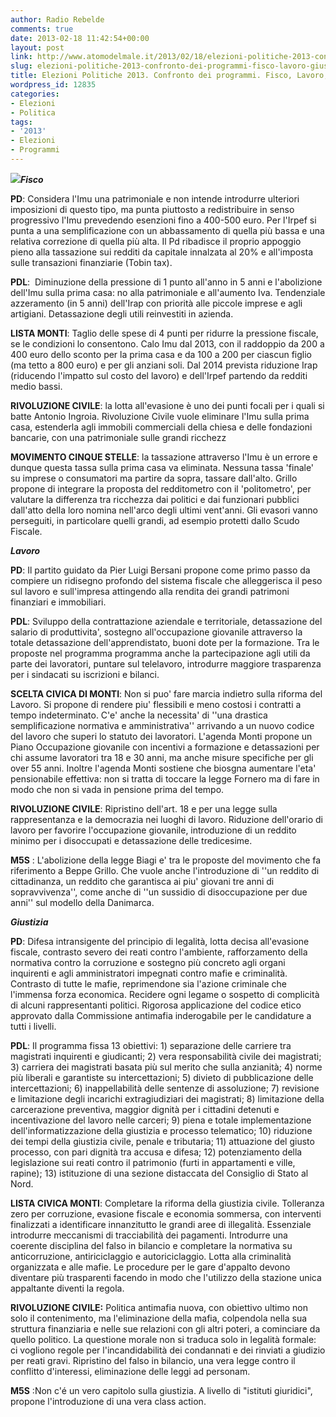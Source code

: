 ```yaml
---
author: Radio Rebelde
comments: true
date: 2013-02-18 11:42:54+00:00
layout: post
link: http://www.atomodelmale.it/2013/02/18/elezioni-politiche-2013-confronto-dei-programmi-fisco-lavoro-giustizia/
slug: elezioni-politiche-2013-confronto-dei-programmi-fisco-lavoro-giustizia
title: Elezioni Politiche 2013. Confronto dei programmi. Fisco, Lavoro, Giustizia.
wordpress_id: 12835
categories:
- Elezioni
- Politica
tags:
- '2013'
- Elezioni
- Programmi
---
```


_**[![](http://www.atomodelmale.it/wp-content/uploads/2013/02/simboli-elezioni-300x165.jpg)](http://www.atomodelmale.it/wp-content/uploads/2013/02/simboli-elezioni.jpg)Fisco**_

**PD**: Considera l'Imu una patrimoniale e non intende introdurre ulteriori imposizioni di questo tipo, ma punta piuttosto a redistribuire in senso progressivo l'Imu prevedendo esenzioni fino a 400-500 euro. Per l'Irpef si punta a una semplificazione con un abbassamento di quella più bassa e una relativa correzione di quella più alta. Il Pd ribadisce il proprio appoggio pieno alla tassazione sui redditi da capitale innalzata al 20% e all'imposta sulle transazioni finanziarie (Tobin tax).

**PDL**:  Diminuzione della pressione di 1 punto all'anno in 5 anni e l'abolizione dell'Imu sulla prima casa: no alla patrimoniale e all'aumento Iva. Tendenziale azzeramento (in 5 anni) dell'Irap con priorità alle piccole imprese e agli artigiani. Detassazione degli utili reinvestiti in azienda.

**LISTA MONTI**: Taglio delle spese di 4 punti per ridurre la pressione fiscale, se le condizioni lo consentono. Calo Imu dal 2013, con il raddoppio da 200 a 400 euro dello sconto per la prima casa e da 100 a 200 per ciascun figlio (ma tetto a 800 euro) e per gli anziani soli. Dal 2014 prevista riduzione Irap (riducendo l'impatto sul costo del lavoro) e dell'Irpef partendo da redditi medio bassi.

**RIVOLUZIONE CIVILE**: la lotta all'evasione è uno dei punti focali per i quali si batte Antonio Ingroia. Rivoluzione Civile vuole eliminare l'Imu sulla prima casa, estenderla agli immobili commerciali della chiesa e delle fondazioni bancarie, con una patrimoniale sulle grandi ricchezz

**MOVIMENTO CINQUE STELLE**: la tassazione attraverso l'Imu è un errore e dunque questa tassa sulla prima casa va eliminata. Nessuna tassa 'finale' su imprese o consumatori ma partire da sopra, tassare dall'alto. Grillo propone di integrare la proposta del redditometro con il 'politometro', per valutare la differenza tra ricchezza dai politici e dai funzionari pubblici dall'atto della loro nomina nell'arco degli ultimi vent'anni. Gli evasori vanno perseguiti, in particolare quelli grandi, ad esempio protetti dallo Scudo Fiscale.

_**Lavoro**_

**PD**: Il partito guidato da Pier Luigi Bersani propone come primo passo da compiere un ridisegno profondo del sistema fiscale che alleggerisca il peso sul lavoro e sull'impresa attingendo alla rendita dei grandi patrimoni finanziari e immobiliari.

**PDL**: Sviluppo della contrattazione aziendale e territoriale, detassazione del salario di produttivita', sostegno all'occupazione giovanile attraverso la totale detassazione dell'apprendistato, buoni dote per la formazione. Tra le proposte nel programma programma anche la partecipazione agli utili da parte dei lavoratori, puntare sul telelavoro, introdurre maggiore trasparenza per i sindacati su iscrizioni e bilanci.

**SCELTA CIVICA DI MONTI**: Non si puo' fare marcia indietro sulla riforma del Lavoro. Si propone di rendere piu' flessibili e meno costosi i contratti a tempo indeterminato. C'e' anche la necessita' di ''una drastica semplificazione normativa e amministrativa'' arrivando a un nuovo codice del lavoro che superi lo statuto dei lavoratori. L'agenda Monti propone un Piano Occupazione giovanile con incentivi a formazione e detassazioni per chi assume lavoratori tra 18 e 30 anni, ma anche misure specifiche per gli over 55 anni. Inoltre l'agenda Monti sostiene che biosgna aumentare l'eta' pensionabile effettiva: non si tratta di toccare la legge Fornero ma di fare in modo che non si vada in pensione prima del tempo.

**RIVOLUZIONE CIVILE**: Ripristino dell'art. 18 e per una legge sulla rappresentanza e la democrazia nei luoghi di lavoro. Riduzione dell'orario di lavoro per favorire l'occupazione giovanile, introduzione di un reddito minimo per i disoccupati e detassazione delle tredicesime.

**M5S** : L'abolizione della legge Biagi e' tra le proposte del movimento che fa riferimento a Beppe Grillo. Che vuole anche l'introduzione di ''un reddito di cittadinanza, un reddito che garantisca ai piu' giovani tre anni di sopravvivenza'', come anche di ''un sussidio di disoccupazione per due anni'' sul modello della Danimarca.



_**Giustizia**_

**PD**: Difesa intransigente del principio di legalità, lotta decisa all'evasione fiscale, contrasto severo dei reati contro l'ambiente, rafforzamento della normativa contro la corruzione e sostegno più concreto agli organi inquirenti e agli amministratori impegnati contro mafie e criminalità. Contrasto di tutte le mafie, reprimendone sia l'azione criminale che l'immensa forza economica. Recidere ogni legame o sospetto di complicità di alcuni rappresentanti politici. Rigorosa applicazione del codice etico approvato dalla Commissione antimafia inderogabile per le candidature a tutti i livelli.

**PDL**: Il programma fissa 13 obiettivi: 1) separazione delle carriere tra magistrati inquirenti e giudicanti; 2) vera responsabilità civile dei magistrati; 3) carriera dei magistrati basata più sul merito che sulla anzianità; 4) norme più liberali e garantiste su intercettazioni; 5) divieto di pubblicazione delle intercettazioni; 6) inappellabilità delle sentenze di assoluzione; 7) revisione e limitazione degli incarichi extragiudiziari dei magistrati; 8) limitazione della carcerazione preventiva, maggior dignità per i cittadini detenuti e incentivazione del lavoro nelle carceri; 9) piena e totale implementazione dell'informatizzazione della giustizia e processo telematico; 10) riduzione dei tempi della giustizia civile, penale e tributaria; 11) attuazione del giusto processo, con pari dignità tra accusa e difesa; 12) potenziamento della legislazione sui reati contro il patrimonio (furti in appartamenti e ville, rapine); 13) istituzione di una sezione distaccata del Consiglio di Stato al Nord.

**LISTA CIVICA MONTI**: Completare la riforma della giustizia civile. Tolleranza zero per corruzione, evasione fiscale e economia sommersa, con interventi finalizzati a identificare innanzitutto le grandi aree di illegalità. Essenziale introdurre meccanismi di tracciabilità dei pagamenti. Introdurre una coerente disciplina del falso in bilancio e completare la normativa su anticorruzione, antiriciclaggio e autoriciclaggio. Lotta alla criminalità organizzata e alle mafie. Le procedure per le gare d'appalto devono diventare più trasparenti facendo in modo che l'utilizzo della stazione unica appaltante diventi la regola.

**RIVOLUZIONE CIVILE:** Politica antimafia nuova, con obiettivo ultimo non solo il contenimento, ma l'eliminazione della mafia, colpendola nella sua struttura finanziaria e nelle sue relazioni con gli altri poteri, a cominciare da quello politico. La questione morale non si traduca solo in legalità formale: ci vogliono regole per l'incandidabilità dei condannati e dei rinviati a giudizio per reati gravi. Ripristino del falso in bilancio, una vera legge contro il conflitto d'interessi, eliminazione delle leggi ad personam.

**M5S** :Non c'é un vero capitolo sulla giustizia. A livello di "istituti giuridici", propone l'introduzione di una vera class action.
